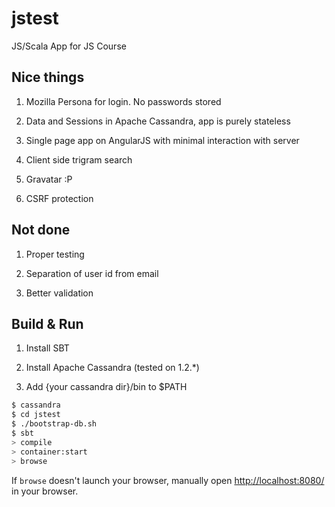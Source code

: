 # jstest #

JS/Scala App for JS Course

## Nice things ##

1. Mozilla Persona for login. No passwords stored

2. Data and Sessions in Apache Cassandra, app is purely stateless

3. Single page app on AngularJS with minimal interaction with server

4. Client side trigram search

5. Gravatar :P

6. CSRF protection

## Not done ##

1. Proper testing

2. Separation of user id from email

3. Better validation

## Build & Run ##

1. Install SBT

2. Install Apache Cassandra (tested on 1.2.*)

3. Add {your cassandra dir}/bin to $PATH

```sh
$ cassandra
$ cd jstest
$ ./bootstrap-db.sh
$ sbt
> compile
> container:start
> browse
```

If `browse` doesn't launch your browser, manually open [http://localhost:8080/](http://localhost:8080/) in your browser.
